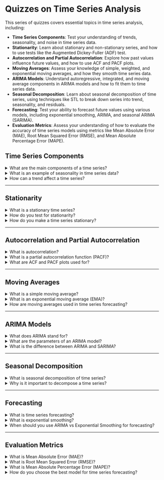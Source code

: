# Quizzes on Time Series Analysis

This series of quizzes covers essential topics in time series analysis, including:

- **Time Series Components**: Test your understanding of trends, seasonality, and noise in time series data.
- **Stationarity**: Learn about stationary and non-stationary series, and how to use tests like the Augmented Dickey-Fuller (ADF) test.
- **Autocorrelation and Partial Autocorrelation**: Explore how past values influence future values, and how to use ACF and PACF plots.
- **Moving Averages**: Assess your knowledge of simple, weighted, and exponential moving averages, and how they smooth time series data.
- **ARIMA Models**: Understand autoregressive, integrated, and moving average components in ARIMA models and how to fit them to time series data.
- **Seasonal Decomposition**: Learn about seasonal decomposition of time series, using techniques like STL to break down series into trend, seasonality, and residuals.
- **Forecasting**: Test your ability to forecast future values using various models, including exponential smoothing, ARIMA, and seasonal ARIMA (SARIMA).
- **Evaluation Metrics**: Assess your understanding of how to evaluate the accuracy of time series models using metrics like Mean Absolute Error (MAE), Root Mean Squared Error (RMSE), and Mean Absolute Percentage Error (MAPE).

## Time Series Components

<details>

<summary>What are the main components of a time series?</summary><br>
A time series can be decomposed into three main components:
1. **Trend**: The long-term direction of the series (upward, downward, or flat).
2. **Seasonality**: Regular, repeating patterns that occur over specific intervals (e.g., quarterly sales increases).
3. **Residual (Noise)**: Random fluctuations that are not explained by trend or seasonality.

</details>

<details>

<summary>What is an example of seasonality in time series data?</summary><br>

An example of seasonality would be retail sales that peak every December due to holiday shopping. This repeating annual pattern in sales data is a typical seasonal component.

</details>

<details>

<summary>How can a trend affect a time series?</summary><br>

A **trend** represents the long-term movement in the data over time. It can be upward (increasing values), downward (decreasing values), or stationary (no consistent change). For example, a rising trend in stock prices over several years indicates an overall upward movement despite short-term fluctuations.

</details>

---

## Stationarity

<details>

<summary>What is a stationary time series?</summary><br>

A **stationary time series** is one where the statistical properties (mean, variance, and autocorrelation) are constant over time. A stationary series does not exhibit trends or seasonality and is essential for many time series models, including ARIMA.

</details>

<details>

<summary>How do you test for stationarity?</summary><br>

The **Augmented Dickey-Fuller (ADF) test** is commonly used to test for stationarity. If the p-value of the test is less than a chosen significance level (e.g., 0.05), the null hypothesis (that the series is non-stationary) can be rejected, indicating that the series is stationary.

</details>

<details>

<summary>How do you make a time series stationary?</summary><br>
To make a time series stationary, you can:
1. **Differencing**: Subtracting each observation from the previous one to remove trends.
2. **De-trending**: Removing the trend component.
3. **Log transformation**: Reducing variance by applying a logarithmic transformation to the data.
4. **Seasonal differencing**: Subtracting observations from the corresponding value in the previous season to remove seasonality.

</details>

---

## Autocorrelation and Partial Autocorrelation

<details>
<summary>What is autocorrelation?</summary><br>
**Autocorrelation** is the correlation of a time series with a lagged version of itself. It measures how current values of the series relate to past values. Positive autocorrelation indicates that high values tend to follow high values, and negative autocorrelation indicates that high values follow low values.

</details>

<details>

<summary>What is a partial autocorrelation function (PACF)?</summary><br>

The **partial autocorrelation function (PACF)** measures the correlation between the current time series value and its lagged values, controlling for the values of the time series at shorter lags. PACF helps identify the number of autoregressive (AR) terms needed in an ARIMA model.

</details>

<details>
<summary>What are ACF and PACF plots used for?</summary><br>
**ACF (Autocorrelation Function) plots** show how the correlation between time series values decreases as the lag increases, while **PACF plots** show the partial correlation at each lag, adjusting for earlier lags. These plots are used to identify the appropriate parameters for ARIMA models.

</details>

---

## Moving Averages

<details>

<summary>What is a simple moving average?</summary><br>

A **simple moving average (SMA)** is the unweighted mean of a fixed number of past observations. It smooths out fluctuations in a time series by averaging over a sliding window of previous values, making it easier to identify trends.

The formula is:

$$\text{SMA}_t = \frac{1}{n} \sum_{i=t-n+1}^{t} X_i$$

where $n$ is the window size.

</details>

<details>

<summary>What is an exponential moving average (EMA)?</summary><br>

An **exponential moving average (EMA)** gives more weight to recent observations compared to older ones, making it more responsive to changes in the time series. The EMA is calculated recursively, using a smoothing factor that controls how much weight is given to recent data points.

</details>

<details>
<summary>How are moving averages used in time series forecasting?</summary><br>
**Moving averages** smooth out short-term fluctuations in time series data, making it easier to identify underlying trends and seasonality. In forecasting, they are often used to estimate future values by extrapolating current trends or to remove noise from the data.

</details>

---

## ARIMA Models

<details>
<summary>What does ARIMA stand for?</summary><br>
**ARIMA** stands for **AutoRegressive Integrated Moving Average**:
1. **AR (AutoRegressive)**: Uses past values (lags) to predict future values.
2. **I (Integrated)**: Involves differencing the data to make it stationary.
3. **MA (Moving Average)**: Uses past forecast errors to improve predictions.

ARIMA models are commonly used for time series forecasting when the data shows no strong seasonal component.

</details>

<details>

<summary>What are the parameters of an ARIMA model?</summary><br>
An ARIMA model is defined by three parameters:
1. **p**: The number of autoregressive (AR) terms.
2. **d**: The number of differences needed to make the series stationary.
3. **q**: The number of moving average (MA) terms.

The notation ARIMA(p, d, q) specifies how many terms are included for each component.

</details>

<details>
<summary>What is the difference between ARIMA and SARIMA?</summary><br>
**SARIMA (Seasonal ARIMA)** extends ARIMA by incorporating seasonality into the model. SARIMA includes additional parameters for seasonal autoregressive, seasonal differencing, and seasonal moving average components, denoted by (P, D, Q, m), where $m$ is the length of the seasonal cycle. The full SARIMA model is expressed as ARIMA(p, d, q)(P, D, Q)_m.

</details>

---

## Seasonal Decomposition

<details>
<summary>What is seasonal decomposition of time series?</summary><br>
**Seasonal decomposition** breaks down a time series into its main components: **trend**, **seasonality**, and **residuals** (random fluctuations). Methods like **STL (Seasonal-Trend Decomposition using Loess)** are commonly used to separate these components, making it easier to understand and model the series.

</details>

<details>

<summary>Why is it important to decompose a time series?</summary><br>

Decomposing a time series allows you to better understand its structure by separating the trend, seasonal, and noise components. This is useful for improving forecasts and identifying underlying patterns, especially when the series has complex seasonal effects.

</details>

---

## Forecasting

<details>
<summary>What is time series forecasting?</summary><br>
**Time series forecasting** involves predicting future values based on historical time series data. Techniques like **ARIMA**, **SARIMA**, **Exponential Smoothing**, and **Prophet** are commonly used to generate forecasts by modeling the trend, seasonality, and noise in the data.

</details>

<details>
<summary>What is exponential smoothing?</summary><br>
**Exponential smoothing** is a time series forecasting method that assigns exponentially decreasing weights to past observations. The most common forms are:
1. **Simple Exponential Smoothing (SES)**: For series with no trend or seasonality.
2. **Holt’s Linear Trend Model**: For series with a trend but no seasonality.
3. **Holt-Winters Exponential Smoothing**: For series with both trend and seasonality.

</details>

<details>
<summary>When should you use ARIMA vs Exponential Smoothing for forecasting?</summary><br>
- **ARIMA** is preferred for non-seasonal data that requires differencing to achieve stationarity and for data with autocorrelated residuals.
- **Exponential Smoothing** (especially Holt-Winters) is more suited to data with a clear trend and seasonal components that are not autocorrelated.

The choice depends on the characteristics of the time series and the goal of the forecasting.

</details>

---

## Evaluation Metrics

<details>
<summary>What is Mean Absolute Error (MAE)?</summary><br>
**Mean Absolute Error (MAE)** is the average of the absolute differences between forecasted and actual values. It gives a linear measure of the magnitude of the errors, without considering their direction. The formula is:

$$\text{MAE} = \frac{1}{n} \sum_{i=1}^{n} | y_i - \hat{y}_i |$$

where $y_i$ are the actual values and $\hat{y}_i$ are the forecasted values.

</details>

<details>
<summary>What is Root Mean Squared Error (RMSE)?</summary><br>
**Root Mean Squared Error (RMSE)** is the square root of the average squared differences between forecasted and actual values. RMSE gives more weight to larger errors, making it sensitive to outliers. The formula is:

$$\text{RMSE} = \sqrt{\frac{1}{n} \sum_{i=1}^{n} (y_i - \hat{y}_i)^2}$$

</details>

<details>
<summary>What is Mean Absolute Percentage Error (MAPE)?</summary><br>
**Mean Absolute Percentage Error (MAPE)** expresses the accuracy of a forecast as a percentage, by taking the absolute difference between actual and forecasted values relative to the actual values. The formula is:

$$\text{MAPE} = \frac{100}{n} \sum_{i=1}^{n} \left| \frac{y_i - \hat{y}_i}{y_i} \right|$$

MAPE is useful when comparing forecasting errors across different time series.

</details>

<details>

<summary>How do you choose the best model for time series forecasting?</summary><br>
The best model for time series forecasting is chosen based on several criteria, including:
1. **Low forecasting error**: Measured using metrics like MAE, RMSE, or MAPE.
2. **Fit to the data**: Evaluating how well the model captures the trend, seasonality, and residual components.
3. **Simplicity**: A simpler model with good performance may be preferred over a more complex model.
4. **Domain knowledge**: Understanding the context and characteristics of the data helps in choosing the right model (e.g., seasonal patterns).

</details>
